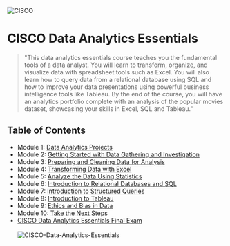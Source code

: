 ![CISCO](https://github.com/KailaniBailey/CISCO-Data-Analytics-Essentials/assets/158431578/187ab99e-e832-47b2-b1f9-aab918843845)
# CISCO Data Analytics Essentials
> "This data analytics essentials course teaches you the fundamental tools of a data analyst. You will learn to transform, organize, and visualize data with spreadsheet tools such as Excel. You will also learn how to query data from a relational database using SQL and how to improve your data presentations using powerful business intelligence tools like Tableau. By the end of the course, you will have an analytics portfolio complete with an analysis of the popular movies dataset, showcasing your skills in Excel, SQL and Tableau."
## Table of Contents
- Module 1: [Data Analytics Projects](https://github.com/KailaniBailey/CISCO-Data-Analytics-Essentials/tree/main/01.%20Data%20Analytics%20Projects)
- Module 2: [Getting Started with Data Gathering and Investigation](https://github.com/KailaniBailey/CISCO-Data-Analytics-Essentials/tree/main/02.%20Getting%20Started%20with%20Data%20Gathering%20and%20Investigation)
- Module 3: [Preparing and Cleaning Data for Analysis](https://github.com/KailaniBailey/CISCO-Data-Analytics-Essentials/tree/main/03.%20Preparing%20and%20Cleaning%20Data%20for%20Analysis)
- Module 4: [Transforming Data with Excel](https://github.com/KailaniBailey/CISCO-Data-Analytics-Essentials/tree/main/04.%20Transforming%20Data%20with%20Excel)
- Module 5: [Analyze the Data Using Statistics](https://github.com/KailaniBailey/CISCO-Data-Analytics-Essentials/tree/main/05.%20Analyze%20the%20Data%20Using%20Statistics)
- Module 6: [Introduction to Relational Databases and SQL](https://github.com/KailaniBailey/CISCO-Data-Analytics-Essentials/tree/main/06.%20Introduction%20to%20Relational%20Databases%20and%20SQL)
- Module 7: [Introduction to Structured Queries](https://github.com/KailaniBailey/CISCO-Data-Analytics-Essentials/tree/main/07.%20Introduction%20to%20Structured%20Queries)
- Module 8: [Introduction to Tableau](https://github.com/KailaniBailey/CISCO-Data-Analytics-Essentials/tree/main/08.%20Introduction%20to%20Tableau)
- Module 9: [Ethics and Bias in Data](https://github.com/KailaniBailey/CISCO-Data-Analytics-Essentials/tree/main/09.%20Ethics%20and%20Bias%20in%20Data)
- Module 10: [Take the Next Steps](https://github.com/KailaniBailey/CISCO-Data-Analytics-Essentials/tree/main/10.%20Take%20the%20Next%20Steps)
- [CISCO Data Analytics Essentials Final Exam](https://github.com/KailaniBailey/CISCO-Data-Analytics-Essentials/tree/main/Data%20Analytics%20Essentials%20Final%20Exam)
<br><br>
![CISCO-Data-Analytics-Essentials](https://github.com/KailaniBailey/CISCO-Data-Analytics-Essentials/assets/158431578/aaf16d4f-e9ef-4711-a422-f3ba8545eee9)
